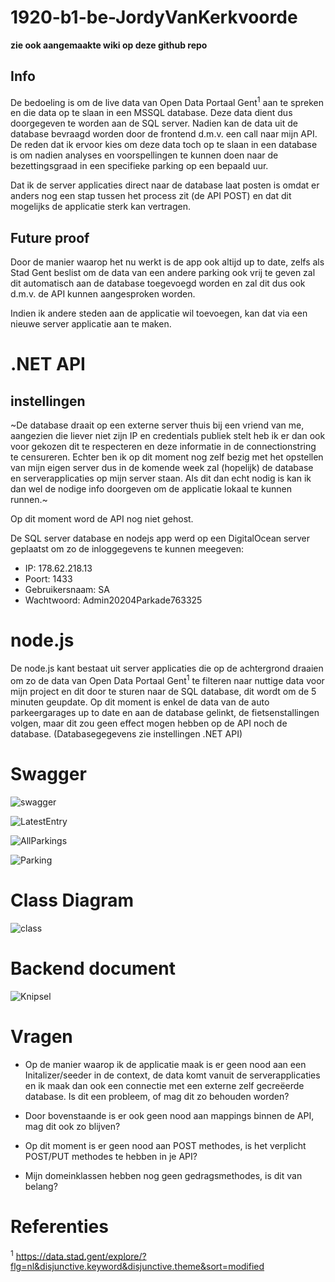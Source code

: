 # 1920-b1-be-JordyVanKerkvoorde
__zie ook aangemaakte wiki op deze github repo__
## Info
De bedoeling is om de live data van Open Data Portaal Gent<sup>1</sup> aan te spreken en die data op te slaan in een MSSQL database.
Deze data dient dus doorgegeven te worden aan de SQL server. Nadien kan de data uit de database bevraagd worden door de frontend d.m.v. een call naar mijn API.
De reden dat ik ervoor kies om deze data toch op te slaan in een database is om nadien analyses en voorspellingen te kunnen doen naar de bezettingsgraad in een specifieke parking op een bepaald uur.

Dat ik de server applicaties direct naar de database laat posten is omdat er anders nog een stap tussen het process zit (de API POST) en dat dit mogelijks de applicatie sterk kan vertragen. 

## Future proof
Door de manier waarop het nu werkt is de app ook altijd up to date, zelfs als Stad Gent beslist om de data van een andere parking ook vrij te geven zal dit automatisch aan de database toegevoegd worden en zal dit dus ook d.m.v. de API kunnen aangesproken worden.

Indien ik andere steden aan de applicatie wil toevoegen, kan dat via een nieuwe server applicatie aan te maken.

# .NET API
## instellingen
~De database draait op een externe server thuis bij een vriend van me, aangezien die liever niet zijn IP en credentials publiek stelt heb ik er dan ook voor gekozen dit te respecteren en deze informatie in de connectionstring te censureren. Echter ben ik op dit moment nog zelf bezig met het opstellen van mijn eigen server dus in de komende week zal (hopelijk) de database en serverapplicaties op mijn server staan. Als dit dan echt nodig is kan ik dan wel de nodige info doorgeven om de applicatie lokaal te kunnen runnen.~

Op dit moment word de API nog niet gehost.

De SQL server database en nodejs app werd op een DigitalOcean server geplaatst om zo de inloggegevens te kunnen meegeven:

- IP: 178.62.218.13
- Poort: 1433
- Gebruikersnaam: SA
- Wachtwoord: Admin20204Parkade763325

# node.js
De node.js kant bestaat uit server applicaties die op de achtergrond draaien om zo de data van Open Data Portaal Gent<sup>1</sup> te filteren naar nuttige data voor mijn project en dit door te sturen naar de SQL database, dit wordt om de 5 minuten geupdate. Op dit moment is enkel de data van de auto parkeergarages up to date en aan de database gelinkt, de fietsenstallingen volgen, maar dit zou geen effect mogen hebben op de API noch de database. (Databasegegevens zie instellingen .NET API)

# Swagger
![swagger](https://user-images.githubusercontent.com/44192604/77856215-eddf9300-71f5-11ea-8e77-49558436736d.PNG)

![LatestEntry](https://user-images.githubusercontent.com/44192604/77856222-f89a2800-71f5-11ea-86f0-26ca69195839.PNG)

![AllParkings](https://user-images.githubusercontent.com/44192604/77856225-02239000-71f6-11ea-9776-9449e8b18e66.PNG)

![Parking](https://user-images.githubusercontent.com/44192604/77856229-0a7bcb00-71f6-11ea-9bb6-ff2e936a66f7.PNG)

# Class Diagram
![class](https://user-images.githubusercontent.com/44192604/77858683-410d1200-7205-11ea-89ea-a27c055c7c1f.PNG)

# Backend document

![Knipsel](https://user-images.githubusercontent.com/44192604/77860533-3146fb00-7210-11ea-8662-1a1b6b8cef26.PNG)


# Vragen
 - Op de manier waarop ik de applicatie maak is er geen nood aan een Initalizer/seeder in de context, de data komt vanuit de serverapplicaties en ik maak dan ook een connectie met een externe zelf gecreëerde database. Is dit een probleem, of mag dit zo behouden worden?

- Door bovenstaande is er ook geen nood aan mappings binnen de API, mag dit ook zo blijven?

- Op dit moment is er geen nood aan POST methodes, is het verplicht POST/PUT methodes te hebben in je API?

- Mijn domeinklassen hebben nog geen gedragsmethodes, is dit van belang?




# Referenties
<sup>1</sup> https://data.stad.gent/explore/?flg=nl&disjunctive.keyword&disjunctive.theme&sort=modified
